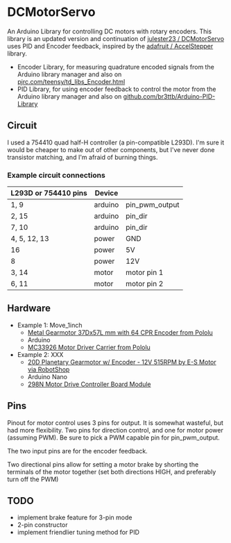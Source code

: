 # DCMotorServo

An Arduino Library for controlling DC motors with rotary encoders. This library is an updated version and continuation of [julester23 / DCMotorServo](https://github.com/julester23/DCMotorServo) uses PID and Encoder feedback, inspired by the [adafruit / AccelStepper](https://github.com/adafruit/AccelStepper) library.

- Encoder Library, for measuring quadrature encoded signals from the Arduino library manager and also on [pjrc.com/teensy/td_libs_Encoder.html](http://www.pjrc.com/teensy/td_libs_Encoder.html)
- PID Library, for using encoder feedback to control the motor from the Arduino library manager and also on [github.com/br3ttb/Arduino-PID-Library](https://github.com/br3ttb/Arduino-PID-Library)

## Circuit

I used a 754410 quad half-H controller (a pin-compatible L293D). I'm sure it would be cheaper to make out of other components, but I've never done transistor matching, and I'm afraid of burning things.

### Example circuit connections

| L293D or 754410 pins | Device  |                |
| -------------------- | ------- | -------------- |
| 1, 9                 | arduino | pin_pwm_output |
| 2, 15                | arduino | pin_dir        |
| 7, 10                | arduino | pin_dir        |
| 4, 5, 12, 13         | power   | GND            |
| 16                   | power   | 5V             |
| 8                    | power   | 12V            |
| 3, 14                | motor   | motor pin 1    |
| 6, 11                | motor   | motor pin 2    |

## Hardware

- Example 1: Move_1inch
  - [Metal Gearmotor 37Dx57L mm with 64 CPR Encoder from Pololu](http://www.pololu.com/catalog/product/1447)
  - Arduino
  - [MC33926 Motor Driver Carrier from Pololu](http://www.pololu.com/product/1212)
- Example 2: XXX
  - [20D Planetary Gearmotor w/ Encoder - 12V 515RPM by E-S Motor via RobotShop](https://ca.robotshop.com/products/20d-planetary-gearmotor-w-encoder-12v-515rpm)
  - Arduino Nano
  - [298N Motor Drive Controller Board Module](https://a.co/d/eVYWQRd)

## Pins

Pinout for motor control uses 3 pins for output. It is somewhat wasteful, but had more flexibility. Two pins for direction control, and one for motor power (assuming PWM).
Be sure to pick a PWM capable pin for pin_pwm_output.

The two input pins are for the encoder feedback.

Two directional pins allow for setting a motor brake by shorting the terminals of the motor together (set both directions HIGH, and preferably turn off the PWM)

## TODO

- implement brake feature for 3-pin mode
- 2-pin constructor
- implement friendlier tuning method for PID
